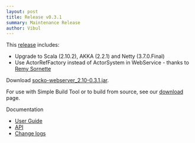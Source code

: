 ```yaml
---
layout: post
title: Release v0.3.1
summary: Maintenance Release
author: Vibul
---
```


This [release](https://github.com/mashupbots/socko/issues?milestone=9&state=closed) includes:
 - Upgrade to Scala (2.10.2), AKKA (2.2.1) and Netty (3.7.0.Final)
 - Use ActorRefFactory instead of ActorSystem in WebService - thanks to [Remy Sornette](https://github.com/remy-sornette)

Download [socko-webserver_2.10-0.3.1.jar](https://oss.sonatype.org/content/groups/public/org/mashupbots/socko/socko-webserver_2.10/0.3.1/socko-webserver_2.10-0.3.1.jar).

For use with Simple Build Tool or to build from source, see our [download](/download.html) page.

Documentation
 - [User Guide](/docs/0.3.1/guides/user-guide.html)
 - [API](/docs/0.3.1/api/)
 - [Change logs](https://github.com/mashupbots/socko/issues?milestone=9&state=closed)



